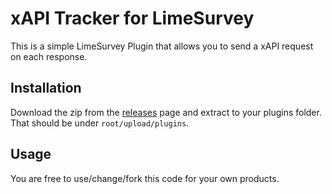 # xAPI Tracker for LimeSurvey
This is a simple LimeSurvey Plugin that allows you to send a xAPI request on each response.


## Installation
Download the zip from the [releases](https://github.com/e-ucm/LimesurveyXAPITracker/releases) page and extract to your plugins folder.
That should be under `root/upload/plugins`.

## Usage
You are free to use/change/fork this code for your own products.
